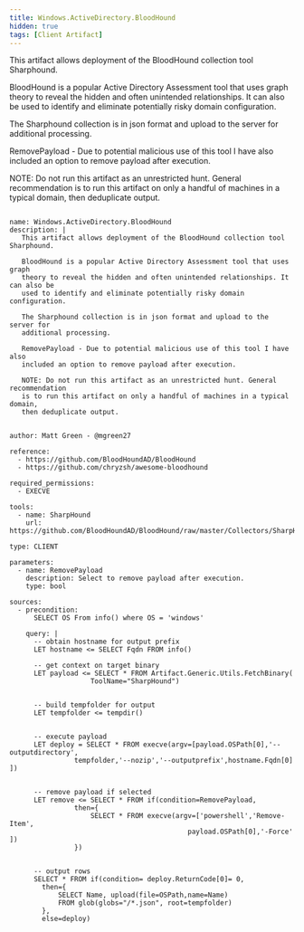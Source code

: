 ```yaml
---
title: Windows.ActiveDirectory.BloodHound
hidden: true
tags: [Client Artifact]
---
```


This artifact allows deployment of the BloodHound collection tool Sharphound.

BloodHound is a popular Active Directory Assessment tool that uses graph
theory to reveal the hidden and often unintended relationships. It can also be
used to identify and eliminate potentially risky domain configuration.

The Sharphound collection is in json format and upload to the server for
additional processing.

RemovePayload - Due to potential malicious use of this tool I have also
included an option to remove payload after execution.

NOTE: Do not run this artifact as an unrestricted hunt. General recommendation
is to run this artifact on only a handful of machines in a typical domain,
then deduplicate output.


<pre><code class="language-yaml">
name: Windows.ActiveDirectory.BloodHound
description: |
   This artifact allows deployment of the BloodHound collection tool Sharphound.

   BloodHound is a popular Active Directory Assessment tool that uses graph
   theory to reveal the hidden and often unintended relationships. It can also be
   used to identify and eliminate potentially risky domain configuration.

   The Sharphound collection is in json format and upload to the server for
   additional processing.

   RemovePayload - Due to potential malicious use of this tool I have also
   included an option to remove payload after execution.

   NOTE: Do not run this artifact as an unrestricted hunt. General recommendation
   is to run this artifact on only a handful of machines in a typical domain,
   then deduplicate output.


author: Matt Green - @mgreen27

reference:
  - https://github.com/BloodHoundAD/BloodHound
  - https://github.com/chryzsh/awesome-bloodhound

required_permissions:
  - EXECVE

tools:
  - name: SharpHound
    url: https://github.com/BloodHoundAD/BloodHound/raw/master/Collectors/SharpHound.exe

type: CLIENT

parameters:
  - name: RemovePayload
    description: Select to remove payload after execution.
    type: bool

sources:
  - precondition:
      SELECT OS From info() where OS = &#x27;windows&#x27;

    query: |
      -- obtain hostname for output prefix
      LET hostname &lt;= SELECT Fqdn FROM info()

      -- get context on target binary
      LET payload &lt;= SELECT * FROM Artifact.Generic.Utils.FetchBinary(
                    ToolName=&quot;SharpHound&quot;)


      -- build tempfolder for output
      LET tempfolder &lt;= tempdir()


      -- execute payload
      LET deploy = SELECT * FROM execve(argv=[payload.OSPath[0],&#x27;--outputdirectory&#x27;,
                tempfolder,&#x27;--nozip&#x27;,&#x27;--outputprefix&#x27;,hostname.Fqdn[0] ])


      -- remove payload if selected
      LET remove &lt;= SELECT * FROM if(condition=RemovePayload,
                then={
                    SELECT * FROM execve(argv=[&#x27;powershell&#x27;,&#x27;Remove-Item&#x27;,
                                            payload.OSPath[0],&#x27;-Force&#x27; ])
                })


      -- output rows
      SELECT * FROM if(condition= deploy.ReturnCode[0]= 0,
        then={
            SELECT Name, upload(file=OSPath,name=Name)
            FROM glob(globs=&quot;/*.json&quot;, root=tempfolder)
        },
        else=deploy)

</code></pre>

